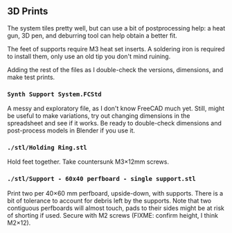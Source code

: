 3D Prints
---------
The system tiles pretty well, but can use a bit of postprocessing help: a heat gun, 3D pen, and deburring tool can help obtain a better fit.

The feet of supports require M3 heat set inserts. A soldering iron is required to install them, only use an old tip you don't mind ruining.

Adding the rest of the files as I double-check the versions, dimensions, and make test prints.


### `Synth Support System.FCStd`

A messy and exploratory file, as I don't know FreeCAD much yet. Still, might be useful to make variations, try out changing dimensions in the spreadsheet and see if it works. Be ready to double-check dimensions and post-process models in Blender if you use it.

### `./stl/Holding Ring.stl`

Hold feet together. Take countersunk M3×12mm screws.

### `./stl/Support - 60x40 perfboard - single support.stl`

Print two per 40×60 mm perfboard, upside-down, with supports. There is a bit of tolerance to account for debris left by the supports. Note that two contiguous perfboards will almost touch, pads to their sides might be at risk of shorting if used. Secure with M2 screws (FIXME: confirm height, I think M2×12).

